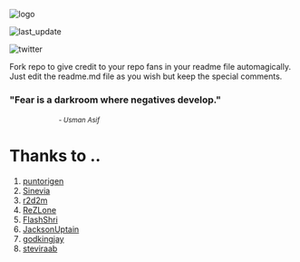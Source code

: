 ![logo](https://user-images.githubusercontent.com/57605485/133506342-f313bb68-8bb0-4d01-a4a4-e05faea4b865.png)
<!-- BE_GRATEFUL:START (LAST_UPDATE:format=DD-MMM-YYYY HH:mm) -->
![last_update](https://img.shields.io/badge/last%20update-12--Feb--2024%2010:59%20(GMT%200)-blue)
<!-- BE_GRATEFUL:END -->
<!-- BE_GRATEFUL:START (TWITTER:username=creador) -->
![twitter](https://img.shields.io/twitter/follow/creador?style=social)
<!-- BE_GRATEFUL:END -->

Fork repo to give credit to your repo fans in your readme file automagically.<br/>
Just edit the readme.md file as you wish but keep the special comments.

<!-- BE_GRATEFUL:START (QUOTES) -->
<h3>"Fear is a darkroom where negatives develop."</h3>
&nbsp&nbsp&nbsp&nbsp&nbsp&nbsp&nbsp&nbsp&nbsp&nbsp&nbsp&nbsp&nbsp&nbsp&nbsp&nbsp&nbsp&nbsp&nbsp&nbsp&nbsp&nbsp<small><i>- Usman Asif</i></small>
<!-- BE_GRATEFUL:END -->

<!-- BE_GRATEFUL:START (THANKS_TO) -->
# Thanks to ..
<ol>
<li><a href="https://github.com/puntorigen">puntorigen</a></li>
<li><a href="https://github.com/Sinevia">Sinevia</a></li>
<li><a href="https://github.com/r2d2m">r2d2m</a></li>
<li><a href="https://github.com/ReZLone">ReZLone</a></li>
<li><a href="https://github.com/FlashShri">FlashShri</a></li>
<li><a href="https://github.com/JacksonUptain">JacksonUptain</a></li>
<li><a href="https://github.com/godkingjay">godkingjay</a></li>
<li><a href="https://github.com/steviraab">steviraab</a></li>
</ol>

<!-- BE_GRATEFUL:END -->
<br/>
